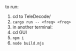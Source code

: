 to run:

1. cd to TeleDecode/
2. `cargo run -- <freq> <freq>`
3. in another terminal:
4. cd GUI
5. `npm i`
6. `node build.mjs`